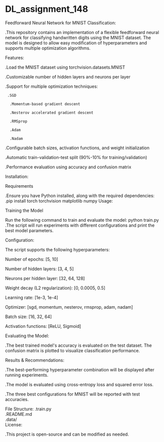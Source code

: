 # DL_assignment_148
Feedforward Neural Network for MNIST Classification:

.This repository contains an implementation of a flexible feedforward neural network for classifying handwritten digits using the MNIST dataset. The model is designed to allow easy modification of hyperparameters and supports multiple optimization algorithms.

Features:

.Load the MNIST dataset using torchvision.datasets.MNIST

.Customizable number of hidden layers and neurons per layer

.Support for multiple optimization techniques:

     .SGD

      .Momentum-based gradient descent

      .Nesterov accelerated gradient descent

      .RMSprop

      .Adam

      .Nadam

.Configurable batch sizes, activation functions, and weight initialization

.Automatic train-validation-test split (90%-10% for training/validation)

.Performance evaluation using accuracy and confusion matrix

Installation:

Requirements

.Ensure you have Python installed, along with the required dependencies:
   .pip install torch torchvision matplotlib numpy
Usage:

Training the Model

Run the following command to train and evaluate the model:
python train.py
.The script will run experiments with different configurations and print the best model parameters.

Configuration:

The script supports the following hyperparameters:

  Number of epochs: [5, 10]

  Number of hidden layers: [3, 4, 5]

  Neurons per hidden layer: [32, 64, 128]

  Weight decay (L2 regularization): [0, 0.0005, 0.5]

  Learning rate: [1e-3, 1e-4]

   Optimizer: [sgd, momentum, nesterov, rmsprop, adam, nadam]

  Batch size: [16, 32, 64]

  Activation functions: [ReLU, Sigmoid]

Evaluating the Model:

.The best trained model's accuracy is evaluated on the test dataset. The confusion matrix is plotted to visualize classification performance.

Results & Recommendations:

.The best-performing hyperparameter combination will be displayed after running experiments.

.The model is evaluated using cross-entropy loss and squared error loss.

.The three best configurations for MNIST will be reported with test accuracies.

File Structure:
   .train.py       
   .README.md       
   .data/     
License:

.This project is open-source and can be modified as needed.

